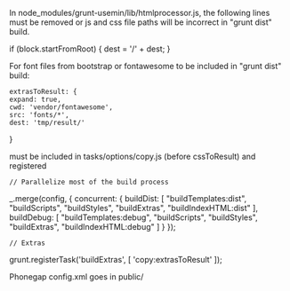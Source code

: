   In node_modules/grunt-usemin/lib/htmlprocessor.js, the following lines must be removed or js and css file paths will be incorrect in "grunt dist" build.

  if (block.startFromRoot) {
    dest = '/' + dest;
  }

  For font files from bootstrap or fontawesome to be included in "grunt dist" build:

    extrasToResult: {
    expand: true,
    cwd: 'vendor/fontawesome',
    src: 'fonts/*',
    dest: 'tmp/result/'
  }

  must be included in tasks/options/copy.js (before cssToResult) and registered

    // Parallelize most of the build process
  _.merge(config, {
    concurrent: {
      buildDist: [
        "buildTemplates:dist",
        "buildScripts",
        "buildStyles",
        "buildExtras",
        "buildIndexHTML:dist"
      ],
      buildDebug: [
        "buildTemplates:debug",
        "buildScripts",
        "buildStyles",
        "buildExtras",
        "buildIndexHTML:debug"
      ]
    }
  });

    // Extras
  grunt.registerTask('buildExtras', [
                     'copy:extrasToResult'
                     ]);

Phonegap config.xml goes in public/